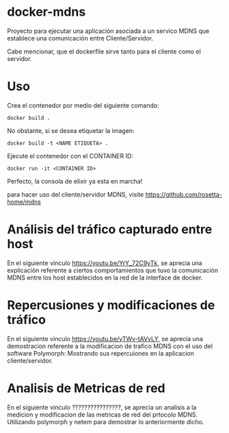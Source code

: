 # docker-mdns
Proyecto para ejecutar una aplicación asociada a un servico MDNS que establece una comunicación entre Cliente/Servidor.

Cabe mencionar, que el dockerfile sirve tanto para el cliente como el servidor.

# Uso
Crea el contenedor por medio del siguiente comando:
```
docker build .
```
No obstante, si se desea etiquetar la imagen:

```
docker build -t <NAME ETIQUETA> .
```
Ejecute el contenedor con el CONTAINER ID:
```
docker run -it <CONTAINER ID>
```
Perfecto, la consola de elixir ya esta en marcha! 

para hacer uso del cliente/servidor MDNS, 
visite https://github.com/rosetta-home/mdns

# Análisis del tráfico capturado entre host
En el siguiente vinculo https://youtu.be/YrY_72C9yTk, se aprecia una explicación referente a ciertos comportamientos que tuvo la comunicación MDNS entre los host establecidos en la red de la interface de docker.

# Repercusiones y modificaciones de tráfico
En el siguiente vinculo https://youtu.be/yTWv-tAVvLY, se aprecia una demostracion referente a la modificacion de trafico MDNS con el uso del software Polymorph: Mostrando sus repercuiones en la aplicacion cliente/servidor. 

# Analisis de Metricas de red
En el siguiente vinculo ????????????????, se aprecia un analisis a la medicion y modificacion de las metricas de red  del prtocolo MDNS. Utilizando polymorph y netem para demostrar lo anteriormente dicho. 
